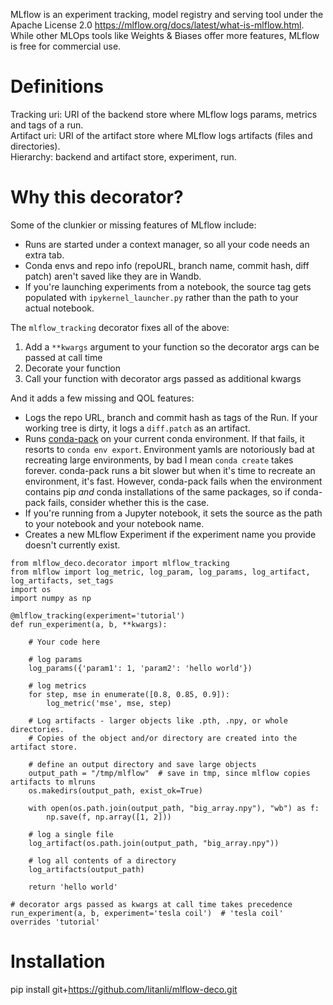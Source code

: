MLflow is an experiment tracking, model registry and serving tool under the Apache License 2.0 https://mlflow.org/docs/latest/what-is-mlflow.html. While other MLOps tools like Weights & Biases offer more features, MLflow is free for commercial use.

# Definitions
Tracking uri: URI of the backend store where MLflow logs params, metrics and tags of a run.<br>
Artifact uri: URI of the artifact store where MLflow logs artifacts (files and directories).<br>
Hierarchy: backend and artifact store, experiment, run.<br>

# Why this decorator?
Some of the clunkier or missing features of MLflow include:
- Runs are started under a context manager, so all your code needs an extra tab.
- Conda envs and repo info (repoURL, branch name, commit hash, diff patch) aren't saved like they are in Wandb.
- If you're launching experiments from a notebook, the source tag gets populated with `ipykernel_launcher.py` rather than the path to your actual notebook.

The `mlflow_tracking` decorator fixes all of the above:
1. Add a `**kwargs` argument to your function so the decorator args can be passed at call time
2. Decorate your function
3. Call your function with decorator args passed as additional kwargs


And it adds a few missing and QOL features:

- Logs the repo URL, branch and commit hash as tags of the Run. If your working tree is dirty, it logs a `diff.patch` as an artifact.
- Runs [conda-pack](https://conda.github.io/conda-pack/) on your current conda environment. If that fails, it resorts to `conda env export`. Environment yamls are notoriously bad at recreating large environments, by bad I mean `conda create` takes forever. conda-pack runs a bit slower but when it's time to recreate an environment, it's fast. However, conda-pack fails when the environment contains pip _and_ conda installations of the same packages, so if conda-pack fails, consider whether this is the case.
- If you're running from a Jupyter notebook, it sets the source as the path to your notebook and your notebook name.
- Creates a new MLflow Experiment if the experiment name you provide doesn't currently exist.

```
from mlflow_deco.decorator import mlflow_tracking
from mlflow import log_metric, log_param, log_params, log_artifact, log_artifacts, set_tags
import os
import numpy as np

@mlflow_tracking(experiment='tutorial')
def run_experiment(a, b, **kwargs):

    # Your code here

    # log params
    log_params({'param1': 1, 'param2': 'hello world'})

    # log metrics
    for step, mse in enumerate([0.8, 0.85, 0.9]):
        log_metric('mse', mse, step)

    # Log artifacts - larger objects like .pth, .npy, or whole directories.
    # Copies of the object and/or directory are created into the artifact store.

    # define an output directory and save large objects
    output_path = "/tmp/mlflow"  # save in tmp, since mlflow copies artifacts to mlruns
    os.makedirs(output_path, exist_ok=True)

    with open(os.path.join(output_path, "big_array.npy"), "wb") as f:
        np.save(f, np.array([1, 2]))

    # log a single file
    log_artifact(os.path.join(output_path, "big_array.npy"))

    # log all contents of a directory
    log_artifacts(output_path)

    return 'hello world'

# decorator args passed as kwargs at call time takes precedence
run_experiment(a, b, experiment='tesla coil')  # 'tesla coil' overrides 'tutorial'
```




# Installation
pip install git+https://github.com/litanli/mlflow-deco.git




